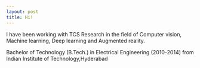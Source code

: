 ```yaml
---
layout: post
title: Hi!
---
```

I have been working with TCS Research in the field of Computer vision, Machine learning, Deep learning and Augmented reality.

Bachelor of Technology (B.Tech.) in Electrical Engineering (2010-2014) from Indian Institute of Technology,Hyderabad
